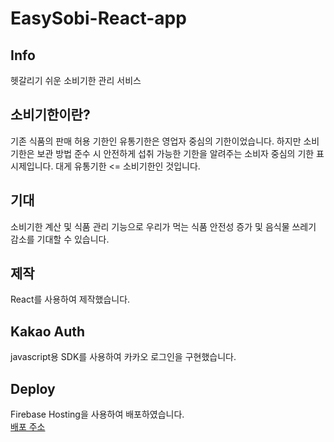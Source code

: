 # EasySobi-React-app

## Info

헷갈리기 쉬운 소비기한 관리 서비스

## 소비기한이란?

기존 식품의 판매 허용 기한인 유통기한은 영업자 중심의 기한이었습니다.
하지만 소비기한은 보관 방법 준수 시 안전하게 섭취 가능한
기한을 알려주는 소비자 중심의 기한 표시제입니다.
대게 유통기한 <= 소비기한인 것입니다.

## 기대

소비기한 계산 및 식품 관리 기능으로 우리가 먹는
식품 안전성 증가 및 음식물 쓰레기 감소를 기대할 수 있습니다.

## 제작

React를 사용하여 제작했습니다.

## Kakao Auth

javascript용 SDK를 사용하여 카카오 로그인을 구현했습니다.

## Deploy

Firebase Hosting을 사용하여 배포하였습니다. <br />
[배포 주소](https://easysobi-59729.web.app/)
